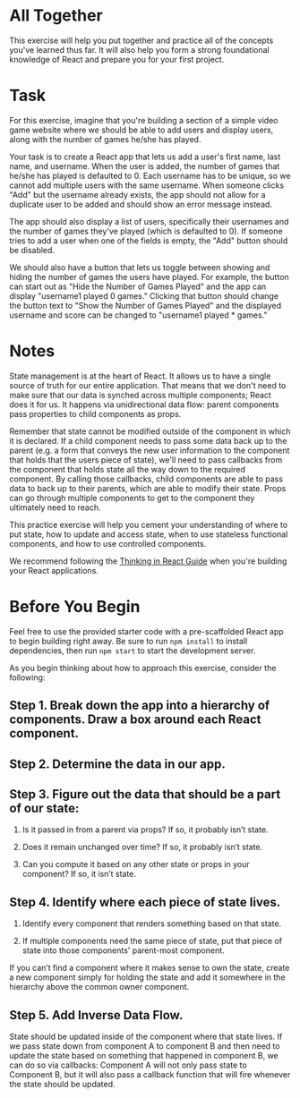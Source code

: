 # All Together

This exercise will help you put together and practice all of the concepts you've learned thus far. It will also help you form a strong foundational knowledge of React and prepare you for your first project.

# Task

For this exercise, imagine that you're building a section of a simple video game website where we should be able to add users and display users, along with the number of games he/she has played.

Your task is to create a React app that lets us add a user's first name, last name, and username. When the user is added, the number of games that he/she has played is defaulted to 0. Each username has to be unique, so we cannot add multiple users with the same username. When someone clicks "Add" but the username already exists, the app should not allow for a duplicate user to be added and should show an error message instead.

The app should also display a list of users, specifically their usernames and the number of games they've played (which is defaulted to 0). If someone tries to add a user when one of the fields is empty, the "Add" button should be disabled.

We should also have a button that lets us toggle between showing and hiding the number of games the users have played. For example, the button can start out as "Hide the Number of Games Played" and the app can display "username1 played 0 games." Clicking that button should change the button text to "Show the Number of Games Played" and the displayed username and score can be changed to "username1 played \* games."

# Notes

State management is at the heart of React. It allows us to have a single source of truth for our entire application. That means that we don't need to make sure that our data is synched across multiple components; React does it for us. It happens via unidirectional data flow: parent components pass properties to child components as props.

Remember that state cannot be modified outside of the component in which it is declared. If a child component needs to pass some data back up to the parent (e.g. a form that conveys the new user information to the component that holds that the users piece of state), we'll need to pass callbacks from the component that holds state all the way down to the required component. By calling those callbacks, child components are able to pass data to back up to their parents, which are able to modify their state. Props can go through multiple components to get to the component they ultimately need to reach.

This practice exercise will help you cement your understanding of where to put state, how to update and access state, when to use stateless functional components, and how to use controlled components.

We recommend following the [Thinking in React Guide](https://reactjs.org/docs/thinking-in-react.html) when you're building your React applications.

# Before You Begin

Feel free to use the provided starter code with a pre-scaffolded React app to begin building right away. Be sure to run `npm install` to install dependencies, then run `npm start` to start the development server.

As you begin thinking about how to approach this exercise, consider the following:

## Step 1. Break down the app into a hierarchy of components. Draw a box around each React component.

## Step 2. Determine the data in our app.

## Step 3. Figure out the data that should be a part of our state:

1.  Is it passed in from a parent via props? If so, it probably isn’t state.

2.  Does it remain unchanged over time? If so, it probably isn’t state.

3.  Can you compute it based on any other state or props in your component?
    If so, it isn’t state.

## Step 4. Identify where each piece of state lives.

1.  Identify every component that renders something based on that state.

2.  If multiple components need the same piece of state, put that piece of state into those components' parent-most component.

If you can’t find a component where it makes sense to own the state, create a new component simply for holding the state and add it somewhere in the hierarchy above the common owner component.

## Step 5. Add Inverse Data Flow.

State should be updated inside of the component where that state lives. If we pass state down from component A to component B and then need to update the state based on something that happened in component B, we can do so via callbacks: Component A will not only pass state to Component B, but it will also pass a callback function that will fire whenever the state should be updated.
